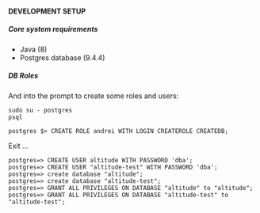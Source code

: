 #### DEVELOPMENT SETUP

##### Core system requirements

* Java (8)
* Postgres database (9.4.4)

##### DB Roles

And into the prompt to create some roles and users:
    
    sudo su - postgres
    psql
    
    postgres $> CREATE ROLE andrei WITH LOGIN CREATEROLE CREATEDB;
    
Exit ...

    postgres=> CREATE USER altitude WITH PASSWORD 'dba';
    postgres=> CREATE USER "altitude-test" WITH PASSWORD 'dba';
    postgres=> create database "altitude";
    postgres=> create database "altitude-test";
    postgres=> GRANT ALL PRIVILEGES ON DATABASE "altitude" to "altitude";
    postgres=> GRANT ALL PRIVILEGES ON DATABASE "altitude-test" to "altitude-test";
